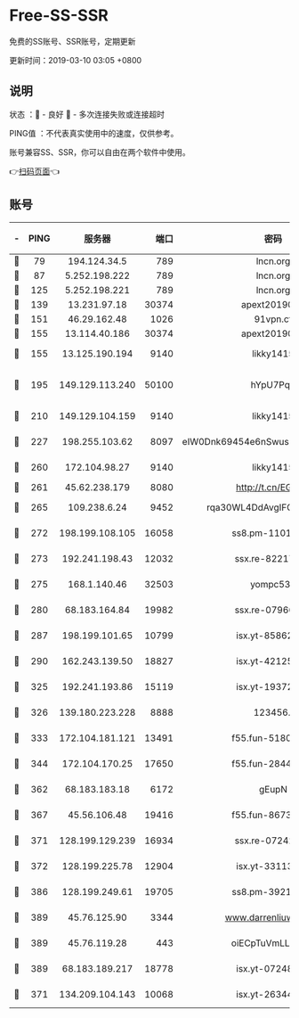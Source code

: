 # Free-SS-SSR

免费的SS账号、SSR账号，定期更新

更新时间：2019-03-10 03:05 +0800

## 说明

状态     ：🙂 - 良好 🙁 - 多次连接失败或连接超时

PING值   ：不代表真实使用中的速度，仅供参考。

账号兼容SS、SSR，你可以自由在两个软件中使用。

👉[扫码页面](https://liesauer.github.io/Free-SS-SSR/)👈

## 账号

|-|PING|服务器|端口|密码|加密方式|区域|
|:----:|:----:|:-----:|-----:|:----:|:----:|:----:|
|🙂|79|194.124.34.5|789|lncn.org|rc4|JP|
|🙂|87|5.252.198.222|789|lncn.org|rc4|JP|
|🙂|125|5.252.198.221|789|lncn.org|rc4|JP|
|🙂|139|13.231.97.18|30374|apext2019006|chacha20|JP|
|🙂|151|46.29.162.48|1026|91vpn.cf|rc4-md5|RU|
|🙂|155|13.114.40.186|30374|apext2019006|chacha20|JP|
|🙂|155|13.125.190.194|9140|likky1415|aes-256-cfb|KR|
|🙂|195|149.129.113.240|50100|hYpU7PqP|chacha20-ietf-poly1305|CN|
|🙂|210|149.129.104.159|9140|likky1415|aes-256-cfb|HK|
|🙂|227|198.255.103.62|8097|eIW0Dnk69454e6nSwuspv9DmS201tQ0D|aes-256-cfb|US|
|🙂|260|172.104.98.27|9140|likky1415|aes-256-cfb|JP|
|🙂|261|45.62.238.179|8080|http://t.cn/EGJIyrl|rc4-md5|CA|
|🙂|265|109.238.6.24|9452|rqa30WL4DdAvgIFG6Fs3znzTa|aes-256-cfb|FR|
|🙂|272|198.199.108.105|16058|ss8.pm-11016840|aes-256-cfb|US|
|🙂|273|192.241.198.43|12032|ssx.re-82217458|aes-256-cfb|US|
|🙂|275|168.1.140.46|32503|yompc535|aes-256-cfb|AU|
|🙂|280|68.183.164.84|19982|ssx.re-07966626|aes-256-cfb|US|
|🙂|287|198.199.101.65|10799|isx.yt-85862163|aes-256-cfb|US|
|🙂|290|162.243.139.50|18827|isx.yt-42125890|aes-256-cfb|US|
|🙂|325|192.241.193.86|15119|isx.yt-19372058|aes-256-cfb|US|
|🙂|326|139.180.223.228|8888|123456..|aes-256-cfb|JP|
|🙂|333|172.104.181.121|13491|f55.fun-51808653|aes-256-cfb|SG|
|🙂|344|172.104.170.25|17650|f55.fun-28443549|aes-256-cfb|SG|
|🙂|362|68.183.183.18|6172|gEupN|aes-256-cfb|SG|
|🙂|367|45.56.106.48|19416|f55.fun-86730794|aes-256-cfb|US|
|🙂|371|128.199.129.239|16934|ssx.re-07242436|aes-256-cfb|SG|
|🙂|372|128.199.225.78|12904|isx.yt-33113318|aes-256-cfb|SG|
|🙂|386|128.199.249.61|19705|ss8.pm-39219845|aes-256-cfb|SG|
|🙂|389|45.76.125.90|3344|www.darrenliuwei.com|aes-256-cfb|AU|
|🙂|389|45.76.119.28|443|oiECpTuVmLLxk4Ts|aes-256-cfb|AU|
|🙂|389|68.183.189.217|18778|isx.yt-07248884|aes-256-cfb|SG|
|🙂|371|134.209.104.143|10068|isx.yt-26344143|aes-256-cfb|SG|
